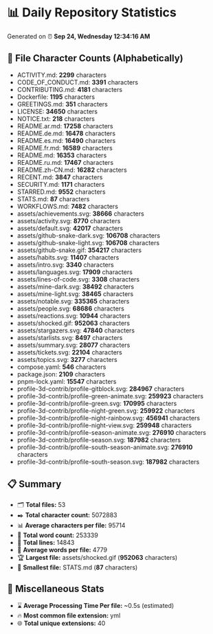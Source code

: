 # 📊 Daily Repository Statistics
Generated on ⏰ **Sep 24, Wednesday 12:34:16 AM**

## 📂 File Character Counts (Alphabetically)
- ACTIVITY.md: **2299** characters
- CODE_OF_CONDUCT.md: **3391** characters
- CONTRIBUTING.md: **4181** characters
- Dockerfile: **1195** characters
- GREETINGS.md: **351** characters
- LICENSE: **34650** characters
- NOTICE.txt: **218** characters
- README.ar.md: **17258** characters
- README.de.md: **16478** characters
- README.es.md: **16490** characters
- README.fr.md: **16589** characters
- README.md: **16353** characters
- README.ru.md: **17467** characters
- README.zh-CN.md: **16282** characters
- RECENT.md: **3847** characters
- SECURITY.md: **1171** characters
- STARRED.md: **9552** characters
- STATS.md: **87** characters
- WORKFLOWS.md: **7482** characters
- assets/achievements.svg: **38666** characters
- assets/activity.svg: **8770** characters
- assets/default.svg: **42017** characters
- assets/github-snake-dark.svg: **106708** characters
- assets/github-snake-light.svg: **106708** characters
- assets/github-snake.gif: **354217** characters
- assets/habits.svg: **11407** characters
- assets/intro.svg: **3340** characters
- assets/languages.svg: **17909** characters
- assets/lines-of-code.svg: **3308** characters
- assets/mine-dark.svg: **38492** characters
- assets/mine-light.svg: **38465** characters
- assets/notable.svg: **335365** characters
- assets/people.svg: **68686** characters
- assets/reactions.svg: **10944** characters
- assets/shocked.gif: **952063** characters
- assets/stargazers.svg: **47840** characters
- assets/starlists.svg: **8497** characters
- assets/summary.svg: **28077** characters
- assets/tickets.svg: **22104** characters
- assets/topics.svg: **3277** characters
- compose.yaml: **546** characters
- package.json: **2109** characters
- pnpm-lock.yaml: **15547** characters
- profile-3d-contrib/profile-gitblock.svg: **284967** characters
- profile-3d-contrib/profile-green-animate.svg: **259923** characters
- profile-3d-contrib/profile-green.svg: **170995** characters
- profile-3d-contrib/profile-night-green.svg: **259922** characters
- profile-3d-contrib/profile-night-rainbow.svg: **456941** characters
- profile-3d-contrib/profile-night-view.svg: **259948** characters
- profile-3d-contrib/profile-season-animate.svg: **276910** characters
- profile-3d-contrib/profile-season.svg: **187982** characters
- profile-3d-contrib/profile-south-season-animate.svg: **276910** characters
- profile-3d-contrib/profile-south-season.svg: **187982** characters

## 📋 Summary
- 🗂️ **Total files:** 53
- ✒️ **Total character count:** 5072883
- 📊 **Average characters per file:** 95714
- 📝 **Total word count:** 253339
- 🧾 **Total lines:** 14843
- 📐 **Average words per file:** 4779
- 🏆 **Largest file:** assets/shocked.gif (**952063** characters)
- 🥉 **Smallest file:** STATS.md (**87** characters)

## 🌟 Miscellaneous Stats
- ⌛ **Average Processing Time Per file:** ~0.5s (estimated)
- 🔥 **Most common file extension:** yml
- 🌐 **Total unique extensions:** 40
